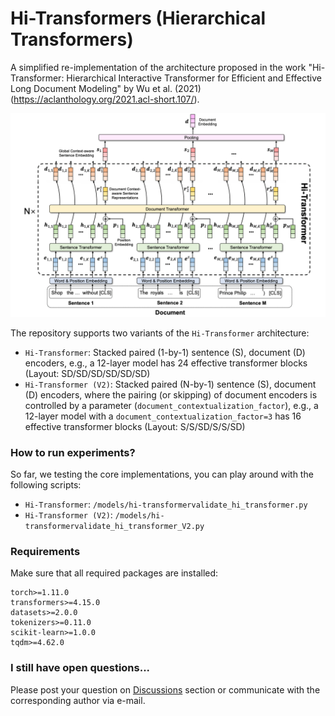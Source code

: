 # Hi-Transformers (Hierarchical Transformers)

A simplified re-implementation of the architecture proposed in the work "Hi-Transformer: Hierarchical Interactive Transformer for Efficient and Effective Long Document Modeling" by Wu et al. (2021) (https://aclanthology.org/2021.acl-short.107/).

<img src="hi-transformers.png"/>

The repository supports two variants of the `Hi-Transformer` architecture:

* `Hi-Transformer`: Stacked paired (1-by-1) sentence (S), document (D) encoders, e.g., a 12-layer model has 24 effective transformer blocks (Layout: SD/SD/SD/SD/SD/SD)
* `Hi-Transformer (V2)`: Stacked paired (N-by-1) sentence (S), document (D) encoders, where the pairing (or skipping) of document encoders is controlled by a parameter (`document_contextualization_factor`), e.g., a 12-layer model with a `document_contextualization_factor=3` has 16 effective transformer blocks (Layout: S/S/SD/S/S/SD)

### How to run experiments?

So far, we testing the core implementations, you can play around with the following scripts:

* `Hi-Transformer`: `/models/hi-transformervalidate_hi_transformer.py`
* `Hi-Transformer (V2)`: `/models/hi-transformervalidate_hi_transformer_V2.py`

### Requirements

Make sure that all required packages are installed:

```
torch>=1.11.0
transformers>=4.15.0
datasets>=2.0.0
tokenizers>=0.11.0
scikit-learn>=1.0.0
tqdm>=4.62.0
```

### I still have open questions...

Please post your question on [Discussions](https://github.com/coastalcph/hi-transformers/discussions) section or communicate with the corresponding author via e-mail.
